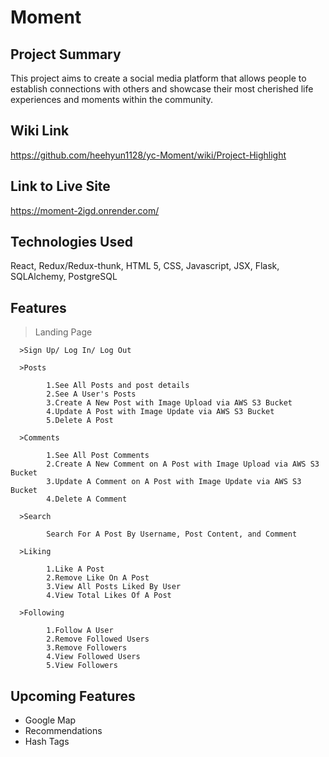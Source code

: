 # Moment


## Project Summary
This project aims to create a social media platform that allows people to establish connections with others and showcase their most cherished life experiences and moments within the community.

## Wiki Link
https://github.com/heehyun1128/yc-Moment/wiki/Project-Highlight

## Link to Live Site

https://moment-2igd.onrender.com/


## Technologies Used

React, Redux/Redux-thunk, HTML 5, CSS, Javascript, JSX, Flask, SQLAlchemy, PostgreSQL

## Features


  >Landing Page

      >Sign Up/ Log In/ Log Out

      >Posts

            1.See All Posts and post details
            2.See A User's Posts
            3.Create A New Post with Image Upload via AWS S3 Bucket 
            4.Update A Post with Image Update via AWS S3 Bucket 
            5.Delete A Post

      >Comments
            
            1.See All Post Comments
            2.Create A New Comment on A Post with Image Upload via AWS S3 Bucket
            3.Update A Comment on A Post with Image Update via AWS S3 Bucket 
            4.Delete A Comment

      >Search

            Search For A Post By Username, Post Content, and Comment

      >Liking
            
            1.Like A Post
            2.Remove Like On A Post
            3.View All Posts Liked By User
            4.View Total Likes Of A Post

      >Following
            
            1.Follow A User
            2.Remove Followed Users
            3.Remove Followers
            4.View Followed Users
            5.View Followers

## Upcoming Features



* Google Map
* Recommendations
* Hash Tags



